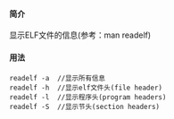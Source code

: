 #### 简介

显示ELF文件的信息(参考：man readelf)

#### 用法

```shell
readelf -a  //显示所有信息
readelf -h  //显示elf文件头(file header)
readelf -l  //显示程序头(program headers)
readelf -S  //显示节头(section headers)
```

